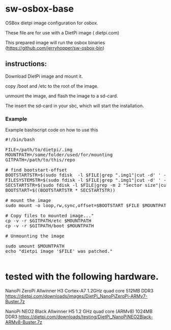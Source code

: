 # sw-osbox-base

OSBox dietpi image configuration for osbox.

These file are for use with a DietPi image ( dietpi.com)

This prepared image will run the osbox binaries (https://github.com/jerryhopper/sw-osbox-bin)

## instructions: 

Download DietPi image and mount it.
 
copy  /boot  and /etc to the root of the image.

unmount the image, and flash the image to a sd-card.

The insert the sd-card in your sbc, which will start the installation.



### Example 
Example bashscript code on how to use this 

<pre>
#!/bin/bash

FILE=/path/to/dietpi/.img
MOUNTPATH=/some/folder/used/for/mounting
GITPATH=/path/to/this/repo

# find bootstart-offset
BOOTSTARTSTR=$(sudo fdisk  -l $FILE|grep ".img1"|cut -d' ' -f 8)
FILESYSTEMSTR=$(sudo fdisk -l $FILE|grep ".img1"|cut -d' ' -f 14)
SECSTARTSTR=$(sudo fdisk -l $FILE|grep -m 2 "Sector size"|cut -d' ' -f 4)
BOOTSTART=$((BOOTSTARTSTR * SECSTARTSTR))

# mount the image
sudo mount -o loop,rw,sync,offset=$BOOTSTART $FILE $MOUNTPATH

# Copy files to mounted image..."
cp -v -r $GITPATH/etc $MOUNTPATH
cp -v -r $GITPATH/boot $MOUNTPATH

# Unmounting the image

sudo umount $MOUNTPATH
echo "dietpi image '$FILE' was patched."

</pre>

# tested with the following hardware.

NanoPi ZeroPi Allwinner H3 Cortex-A7 1.2GHz quad core 512MB DDR3
https://dietpi.com/downloads/images/DietPi_NanoPiZeroPi-ARMv7-Buster.7z

NanoPi NEO2 Black Allwinner H5 1.2 GHz quad core (ARMv8) 1024MB DDR3
https://dietpi.com/downloads/testing/DietPi_NanoPiNEO2Black-ARMv8-Buster.7z
